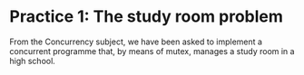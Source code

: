 # Practice 1: The study room problem

From the Concurrency subject, we have been asked to implement a concurrent programme that, by means of mutex, manages a study room in a high school.